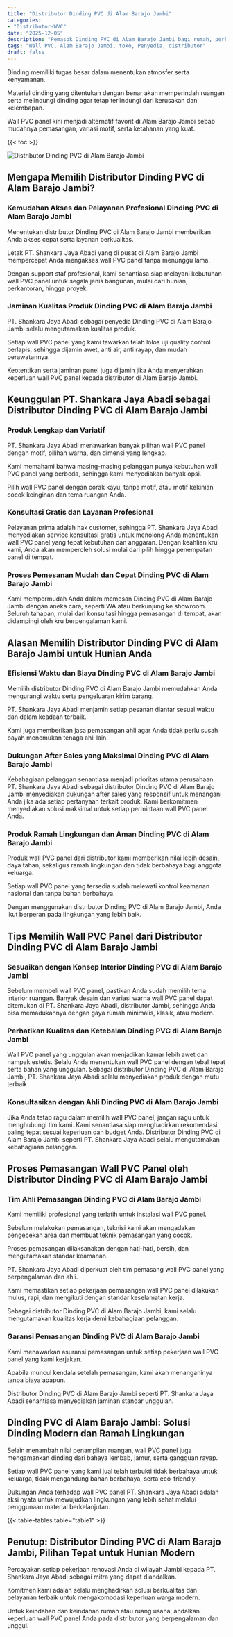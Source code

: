 ```yaml
---
title: "Distributor Dinding PVC di Alam Barajo Jambi"
categories: 
- "Distributor-WVC"
date: "2025-12-05"
description: "Pemasok Dinding PVC di Alam Barajo Jambi bagi rumah, perkantoran, serta ritel. Material berkualitas, beragam motif, warna elegan, dengan jasa pemasangan dikerjakan oleh teknisi berpengalaman dan garansi resmi!|Servis penjualan Dinding PVC di Alam Barajo Jambi bagi kebutuhan hunian, office, atau toko, beserta panel unggulan dan instalasi oleh tim berpengalaman dan kepastian resmi.|Solusi Dinding PVC di Alam Barajo Jambi yang terbukti untuk tempat tinggal, kantor, dan gerai, dengan material berkualitas dan pemasangan ditangani oleh teknisi profesional dan jaminan resmi.|Distribusi Dinding PVC di Alam Barajo Jambi bagi rumah, office, dan gerai, dengan produk unggulan dan instalasi ditangani oleh tim ahli, lengkap beserta jaminan resmi.}"
tags: "Wall PVC, Alam Barajo Jambi, toko, Penyedia, distributor"
draft: false
---
```


Dinding memiliki tugas besar dalam menentukan atmosfer serta kenyamanan.

Material dinding yang ditentukan dengan benar akan memperindah ruangan serta melindungi dinding agar tetap terlindungi dari kerusakan dan kelembapan.

Wall PVC panel kini menjadi alternatif favorit di Alam Barajo Jambi sebab mudahnya pemasangan, variasi motif, serta ketahanan yang kuat.

{{< toc >}}

![Distributor Dinding PVC di Alam Barajo Jambi](/images/Distributor-WVC/Distributor-Dinding-PVC-di-Alam-Barajo-Jambi.png)


## Mengapa Memilih Distributor Dinding PVC di Alam Barajo Jambi?

### Kemudahan Akses dan Pelayanan Profesional Dinding PVC di Alam Barajo Jambi

Menentukan distributor Dinding PVC di Alam Barajo Jambi memberikan Anda akses cepat serta layanan berkualitas.

Letak PT. Shankara Jaya Abadi yang di pusat di Alam Barajo Jambi mempercepat Anda mengakses wall PVC panel tanpa menunggu lama.

Dengan support staf profesional, kami senantiasa siap melayani kebutuhan wall PVC panel untuk segala jenis bangunan, mulai dari hunian, perkantoran, hingga proyek.

### Jaminan Kualitas Produk Dinding PVC di Alam Barajo Jambi

PT. Shankara Jaya Abadi sebagai penyedia Dinding PVC di Alam Barajo Jambi selalu mengutamakan kualitas produk.

Setiap wall PVC panel yang kami tawarkan telah lolos uji quality control berlapis, sehingga dijamin awet, anti air, anti rayap, dan mudah perawatannya.

Keotentikan serta jaminan panel juga dijamin jika Anda menyerahkan keperluan wall PVC panel kepada distributor di Alam Barajo Jambi.

## Keunggulan PT. Shankara Jaya Abadi sebagai Distributor Dinding PVC di Alam Barajo Jambi

### Produk Lengkap dan Variatif

PT. Shankara Jaya Abadi menawarkan banyak pilihan wall PVC panel dengan motif, pilihan warna, dan dimensi yang lengkap.

Kami memahami bahwa masing-masing pelanggan punya kebutuhan wall PVC panel yang berbeda, sehingga kami menyediakan banyak opsi.

Pilih wall PVC panel dengan corak kayu, tanpa motif, atau motif kekinian cocok keinginan dan tema ruangan Anda.

### Konsultasi Gratis dan Layanan Profesional

Pelayanan prima adalah hak customer, sehingga PT. Shankara Jaya Abadi menyediakan service konsultasi gratis untuk menolong Anda menentukan wall PVC panel yang tepat kebutuhan dan anggaran. Dengan keahlian kru kami, Anda akan memperoleh solusi mulai dari pilih hingga penempatan panel di tempat.

### Proses Pemesanan Mudah dan Cepat Dinding PVC di Alam Barajo Jambi

Kami mempermudah Anda dalam memesan Dinding PVC di Alam Barajo Jambi dengan aneka cara, seperti WA atau berkunjung ke showroom. Seluruh tahapan, mulai dari konsultasi hingga pemasangan di tempat, akan didampingi oleh kru berpengalaman kami.

## Alasan Memilih Distributor Dinding PVC di Alam Barajo Jambi untuk Hunian Anda

### Efisiensi Waktu dan Biaya Dinding PVC di Alam Barajo Jambi

Memilih distributor Dinding PVC di Alam Barajo Jambi memudahkan Anda mengurangi waktu serta pengeluaran kirim barang.

PT. Shankara Jaya Abadi menjamin setiap pesanan diantar sesuai waktu dan dalam keadaan terbaik.

Kami juga memberikan jasa pemasangan ahli agar Anda tidak perlu susah payah menemukan tenaga ahli lain.

### Dukungan After Sales yang Maksimal Dinding PVC di Alam Barajo Jambi

Kebahagiaan pelanggan senantiasa menjadi prioritas utama perusahaan. PT. Shankara Jaya Abadi sebagai distributor Dinding PVC di Alam Barajo Jambi menyediakan dukungan after sales yang responsif untuk menangani Anda jika ada setiap pertanyaan terkait produk. Kami berkomitmen menyediakan solusi maksimal untuk setiap permintaan wall PVC panel Anda.

### Produk Ramah Lingkungan dan Aman Dinding PVC di Alam Barajo Jambi

Produk wall PVC panel dari distributor kami memberikan nilai lebih desain, daya tahan, sekaligus ramah lingkungan dan tidak berbahaya bagi anggota keluarga.

Setiap wall PVC panel yang tersedia sudah melewati kontrol keamanan nasional dan tanpa bahan berbahaya.

Dengan menggunakan distributor Dinding PVC di Alam Barajo Jambi, Anda ikut berperan pada lingkungan yang lebih baik.

## Tips Memilih Wall PVC Panel dari Distributor Dinding PVC di Alam Barajo Jambi

### Sesuaikan dengan Konsep Interior Dinding PVC di Alam Barajo Jambi

Sebelum membeli wall PVC panel, pastikan Anda sudah memilih tema interior ruangan. Banyak desain dan variasi warna wall PVC panel dapat ditemukan di PT. Shankara Jaya Abadi, distributor Jambi, sehingga Anda bisa memadukannya dengan gaya rumah minimalis, klasik, atau modern.

### Perhatikan Kualitas dan Ketebalan Dinding PVC di Alam Barajo Jambi

Wall PVC panel yang unggulan akan menjadikan kamar lebih awet dan nampak estetis. Selalu Anda menentukan wall PVC panel dengan tebal tepat serta bahan yang unggulan. Sebagai distributor Dinding PVC di Alam Barajo Jambi, PT. Shankara Jaya Abadi selalu menyediakan produk dengan mutu terbaik.

### Konsultasikan dengan Ahli Dinding PVC di Alam Barajo Jambi

Jika Anda tetap ragu dalam memilih wall PVC panel, jangan ragu untuk menghubungi tim kami. Kami senantiasa siap menghadirkan rekomendasi paling tepat sesuai keperluan dan budget Anda. Distributor Dinding PVC di Alam Barajo Jambi seperti PT. Shankara Jaya Abadi selalu mengutamakan kebahagiaan pelanggan.

## Proses Pemasangan Wall PVC Panel oleh Distributor Dinding PVC di Alam Barajo Jambi

### Tim Ahli Pemasangan Dinding PVC di Alam Barajo Jambi

Kami memiliki profesional yang terlatih untuk instalasi wall PVC panel.

Sebelum melakukan pemasangan, teknisi kami akan mengadakan pengecekan area dan membuat teknik pemasangan yang cocok.

Proses pemasangan dilaksanakan dengan hati-hati, bersih, dan mengutamakan standar keamanan.

PT. Shankara Jaya Abadi diperkuat oleh tim pemasang wall PVC panel yang berpengalaman dan ahli.

Kami memastikan setiap pekerjaan pemasangan wall PVC panel dilakukan mulus, rapi, dan mengikuti dengan standar keselamatan kerja.

Sebagai distributor Dinding PVC di Alam Barajo Jambi, kami selalu mengutamakan kualitas kerja demi kebahagiaan pelanggan.

### Garansi Pemasangan Dinding PVC di Alam Barajo Jambi

Kami menawarkan asuransi pemasangan untuk setiap pekerjaan wall PVC panel yang kami kerjakan.

Apabila muncul kendala setelah pemasangan, kami akan menanganinya tanpa biaya apapun.

Distributor Dinding PVC di Alam Barajo Jambi seperti PT. Shankara Jaya Abadi senantiasa menyediakan jaminan standar unggulan.

## Dinding PVC di Alam Barajo Jambi: Solusi Dinding Modern dan Ramah Lingkungan

Selain menambah nilai penampilan ruangan, wall PVC panel juga mengamankan dinding dari bahaya lembab, jamur, serta gangguan rayap.

Setiap wall PVC panel yang kami jual telah terbukti tidak berbahaya untuk keluarga, tidak mengandung bahan berbahaya, serta eco-friendly.

Dukungan Anda terhadap wall PVC panel PT. Shankara Jaya Abadi adalah aksi nyata untuk mewujudkan lingkungan yang lebih sehat melalui penggunaan material berkelanjutan.

{{< table-tables table="table1" >}}

## Penutup: Distributor Dinding PVC di Alam Barajo Jambi, Pilihan Tepat untuk Hunian Modern

Percayakan setiap pekerjaan renovasi Anda di wilayah Jambi kepada PT. Shankara Jaya Abadi sebagai mitra yang dapat diandalkan.

Komitmen kami adalah selalu menghadirkan solusi berkualitas dan pelayanan terbaik untuk mengakomodasi keperluan warga modern.

Untuk keindahan dan keindahan rumah atau ruang usaha, andalkan keperluan wall PVC panel Anda pada distributor yang berpengalaman dan unggul.